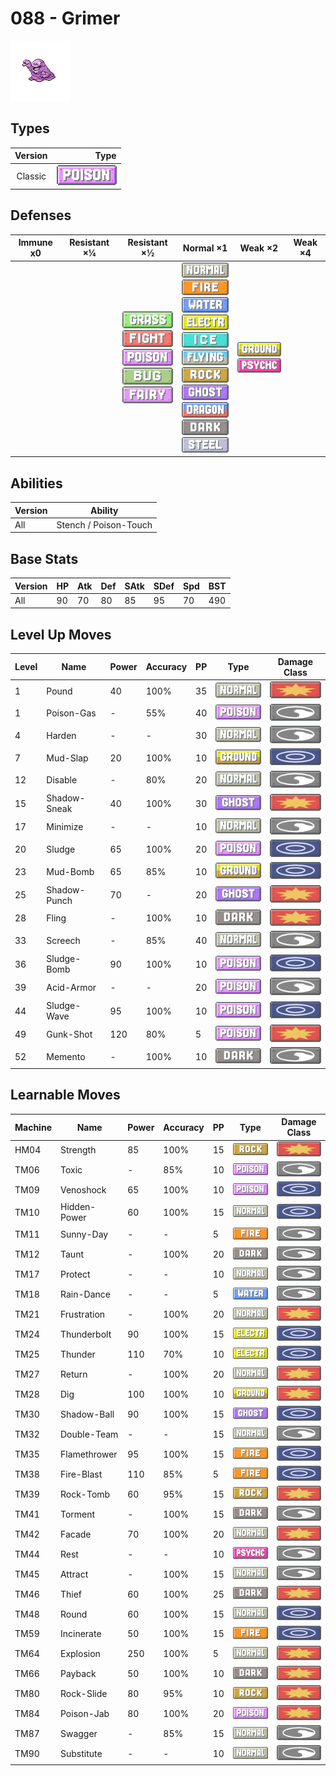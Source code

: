 # 088 - Grimer

![grimer](../img/pokemon/088.png)

## Types

| Version | Type                               |
| :-----: | ---------------------------------: |
| Classic | ![poison](../img/types/poison.png) |

## Defenses

| Immune x0 | Resistant ×¼ | Resistant ×½                                                                                                                                                                             | Normal ×1                                                                                                                                                                                                                                                                                                                                                                                                            | Weak ×2                                                                     | Weak ×4 |
| --------- | ------------ | ---------------------------------------------------------------------------------------------------------------------------------------------------------------------------------------- | -------------------------------------------------------------------------------------------------------------------------------------------------------------------------------------------------------------------------------------------------------------------------------------------------------------------------------------------------------------------------------------------------------------------- | --------------------------------------------------------------------------- | ------- |
|           |              | ![grass](../img/types/grass.png)<br/>![fighting](../img/types/fighting.png)<br/>![poison](../img/types/poison.png)<br/>![bug](../img/types/bug.png)<br/>![fairy](../img/types/fairy.png) | ![normal](../img/types/normal.png)<br/>![fire](../img/types/fire.png)<br/>![water](../img/types/water.png)<br/>![electric](../img/types/electric.png)<br/>![ice](../img/types/ice.png)<br/>![flying](../img/types/flying.png)<br/>![rock](../img/types/rock.png)<br/>![ghost](../img/types/ghost.png)<br/>![dragon](../img/types/dragon.png)<br/>![dark](../img/types/dark.png)<br/>![steel](../img/types/steel.png) | ![ground](../img/types/ground.png)<br/>![psychic](../img/types/psychic.png) |         |

## Abilities

| Version | Ability               |
| ------- | --------------------- |
| All     | Stench / Poison-Touch |

## Base Stats

| Version | HP | Atk | Def | SAtk | SDef | Spd | BST |
| ------- | -- | --- | --- | ---- | ---- | --- | --- |
| All     | 90 | 70  | 80  | 85   | 95   | 70  | 490 |

## Level Up Moves

| Level | Name         | Power | Accuracy | PP | Type                               | Damage Class                           |
| ----- | ------------ | ----- | -------- | -- | ---------------------------------- | -------------------------------------- |
| 1     | Pound        | 40    | 100%     | 35 | ![normal](../img/types/normal.png) | ![physical](../img/types/physical.png) |
| 1     | Poison-Gas   | -     | 55%      | 40 | ![poison](../img/types/poison.png) | ![status](../img/types/status.png)     |
| 4     | Harden       | -     | -        | 30 | ![normal](../img/types/normal.png) | ![status](../img/types/status.png)     |
| 7     | Mud-Slap     | 20    | 100%     | 10 | ![ground](../img/types/ground.png) | ![special](../img/types/special.png)   |
| 12    | Disable      | -     | 80%      | 20 | ![normal](../img/types/normal.png) | ![status](../img/types/status.png)     |
| 15    | Shadow-Sneak | 40    | 100%     | 30 | ![ghost](../img/types/ghost.png)   | ![physical](../img/types/physical.png) |
| 17    | Minimize     | -     | -        | 10 | ![normal](../img/types/normal.png) | ![status](../img/types/status.png)     |
| 20    | Sludge       | 65    | 100%     | 20 | ![poison](../img/types/poison.png) | ![special](../img/types/special.png)   |
| 23    | Mud-Bomb     | 65    | 85%      | 10 | ![ground](../img/types/ground.png) | ![special](../img/types/special.png)   |
| 25    | Shadow-Punch | 70    | -        | 20 | ![ghost](../img/types/ghost.png)   | ![physical](../img/types/physical.png) |
| 28    | Fling        | -     | 100%     | 10 | ![dark](../img/types/dark.png)     | ![physical](../img/types/physical.png) |
| 33    | Screech      | -     | 85%      | 40 | ![normal](../img/types/normal.png) | ![status](../img/types/status.png)     |
| 36    | Sludge-Bomb  | 90    | 100%     | 10 | ![poison](../img/types/poison.png) | ![special](../img/types/special.png)   |
| 39    | Acid-Armor   | -     | -        | 20 | ![poison](../img/types/poison.png) | ![status](../img/types/status.png)     |
| 44    | Sludge-Wave  | 95    | 100%     | 10 | ![poison](../img/types/poison.png) | ![special](../img/types/special.png)   |
| 49    | Gunk-Shot    | 120   | 80%      | 5  | ![poison](../img/types/poison.png) | ![physical](../img/types/physical.png) |
| 52    | Memento      | -     | 100%     | 10 | ![dark](../img/types/dark.png)     | ![status](../img/types/status.png)     |

## Learnable Moves

| Machine | Name         | Power | Accuracy | PP | Type                                   | Damage Class                           |
| ------- | ------------ | ----- | -------- | -- | -------------------------------------- | -------------------------------------- |
| HM04    | Strength     | 85    | 100%     | 15 | ![rock](../img/types/rock.png)         | ![physical](../img/types/physical.png) |
| TM06    | Toxic        | -     | 85%      | 10 | ![poison](../img/types/poison.png)     | ![status](../img/types/status.png)     |
| TM09    | Venoshock    | 65    | 100%     | 10 | ![poison](../img/types/poison.png)     | ![special](../img/types/special.png)   |
| TM10    | Hidden-Power | 60    | 100%     | 15 | ![normal](../img/types/normal.png)     | ![special](../img/types/special.png)   |
| TM11    | Sunny-Day    | -     | -        | 5  | ![fire](../img/types/fire.png)         | ![status](../img/types/status.png)     |
| TM12    | Taunt        | -     | 100%     | 20 | ![dark](../img/types/dark.png)         | ![status](../img/types/status.png)     |
| TM17    | Protect      | -     | -        | 10 | ![normal](../img/types/normal.png)     | ![status](../img/types/status.png)     |
| TM18    | Rain-Dance   | -     | -        | 5  | ![water](../img/types/water.png)       | ![status](../img/types/status.png)     |
| TM21    | Frustration  | -     | 100%     | 20 | ![normal](../img/types/normal.png)     | ![physical](../img/types/physical.png) |
| TM24    | Thunderbolt  | 90    | 100%     | 15 | ![electric](../img/types/electric.png) | ![special](../img/types/special.png)   |
| TM25    | Thunder      | 110   | 70%      | 10 | ![electric](../img/types/electric.png) | ![special](../img/types/special.png)   |
| TM27    | Return       | -     | 100%     | 20 | ![normal](../img/types/normal.png)     | ![physical](../img/types/physical.png) |
| TM28    | Dig          | 100   | 100%     | 10 | ![ground](../img/types/ground.png)     | ![physical](../img/types/physical.png) |
| TM30    | Shadow-Ball  | 90    | 100%     | 15 | ![ghost](../img/types/ghost.png)       | ![special](../img/types/special.png)   |
| TM32    | Double-Team  | -     | -        | 15 | ![normal](../img/types/normal.png)     | ![status](../img/types/status.png)     |
| TM35    | Flamethrower | 95    | 100%     | 15 | ![fire](../img/types/fire.png)         | ![special](../img/types/special.png)   |
| TM38    | Fire-Blast   | 110   | 85%      | 5  | ![fire](../img/types/fire.png)         | ![special](../img/types/special.png)   |
| TM39    | Rock-Tomb    | 60    | 95%      | 15 | ![rock](../img/types/rock.png)         | ![physical](../img/types/physical.png) |
| TM41    | Torment      | -     | 100%     | 15 | ![dark](../img/types/dark.png)         | ![status](../img/types/status.png)     |
| TM42    | Facade       | 70    | 100%     | 20 | ![normal](../img/types/normal.png)     | ![physical](../img/types/physical.png) |
| TM44    | Rest         | -     | -        | 10 | ![psychic](../img/types/psychic.png)   | ![status](../img/types/status.png)     |
| TM45    | Attract      | -     | 100%     | 15 | ![normal](../img/types/normal.png)     | ![status](../img/types/status.png)     |
| TM46    | Thief        | 60    | 100%     | 25 | ![dark](../img/types/dark.png)         | ![physical](../img/types/physical.png) |
| TM48    | Round        | 60    | 100%     | 15 | ![normal](../img/types/normal.png)     | ![special](../img/types/special.png)   |
| TM59    | Incinerate   | 50    | 100%     | 15 | ![fire](../img/types/fire.png)         | ![special](../img/types/special.png)   |
| TM64    | Explosion    | 250   | 100%     | 5  | ![normal](../img/types/normal.png)     | ![physical](../img/types/physical.png) |
| TM66    | Payback      | 50    | 100%     | 10 | ![dark](../img/types/dark.png)         | ![physical](../img/types/physical.png) |
| TM80    | Rock-Slide   | 80    | 95%      | 10 | ![rock](../img/types/rock.png)         | ![physical](../img/types/physical.png) |
| TM84    | Poison-Jab   | 80    | 100%     | 20 | ![poison](../img/types/poison.png)     | ![physical](../img/types/physical.png) |
| TM87    | Swagger      | -     | 85%      | 15 | ![normal](../img/types/normal.png)     | ![status](../img/types/status.png)     |
| TM90    | Substitute   | -     | -        | 10 | ![normal](../img/types/normal.png)     | ![status](../img/types/status.png)     |